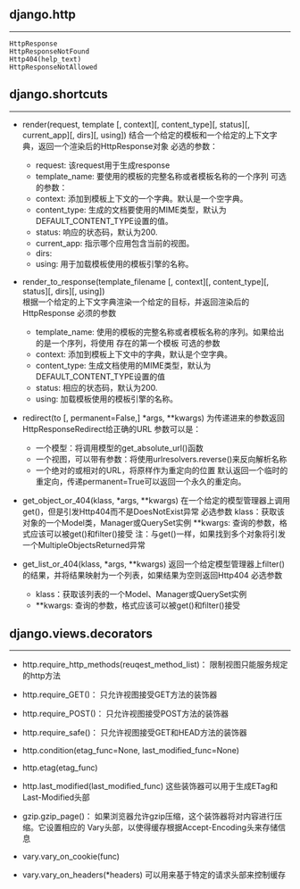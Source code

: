 ## django.http
***
    HttpResponse
    HttpResponseNotFound
    Http404(help_text)
    HttpResponseNotAllowed

## django.shortcuts
***
* render(request, template [, context][, content_type][, status][, current_app][, dirs][, using])
结合一个给定的模板和一个给定的上下文字典，返回一个渲染后的HttpResponse对象
必选的参数：
    * request: 该request用于生成response
    * template_name: 要使用的模板的完整名称或者模板名称的一个序列
可选的参数：
    * context: 添加到模板上下文的一个字典。默认是一个空字典。
    * content_type: 生成的文档要使用的MIME类型，默认为DEFAULT_CONTENT_TYPE设置的值。
    * status: 响应的状态码，默认为200.
    * current_app: 指示哪个应用包含当前的视图。
    * dirs: 
    * using: 用于加载模板使用的模板引擎的名称。


* render_to_response(template_filename [, context][, content_type][, status][, dirs][, using])  
根据一个给定的上下文字典渲染一个给定的目标，并返回渲染后的HttpResponse
必须的参数
    * template_name: 使用的模板的完整名称或者模板名称的序列。如果给出的是一个序列，将使用
存在的第一个模板
可选的参数
    * context: 添加到模板上下文中的字典，默认是个空字典。
    * content_type: 生成文档使用的MIME类型，默认为DEFAULT_CONTENT_TYPE设置的值
    * status: 相应的状态码，默认为200.
    * using: 加载模板使用的模板引擎的名称。


* redirect(to [, permanent=False,] *args, **kwargs)
为传递进来的参数返回HttpResponseRedirect给正确的URL
参数可以是：
    * 一个模型：将调用模型的get_absolute_url()函数
    * 一个视图，可以带有参数：将使用urlresolvers.reverse()来反向解析名称
    * 一个绝对的或相对的URL，将原样作为重定向的位置
默认返回一个临时的重定向，传递permanent=True可以返回一个永久的重定向。

* get_object_or_404(klass, *args, **kwargs)
在一个给定的模型管理器上调用get()，但是引发Http404而不是DoesNotExist异常
必选参数
    klass：获取该对象的一个Model类，Manager或QuerySet实例
    **kwargs: 查询的参数，格式应该可以被get()和filter()接受
注：与get()一样，如果找到多个对象将引发一个MultipleObjectsReturned异常


* get_list_or_404(klass, *args, **kwargs)
返回一个给定模型管理器上filter()的结果，并将结果映射为一个列表，如果结果为空则返回Http404
必选参数
    * klass：获取该列表的一个Model、Manager或QuerySet实例
    * **kwargs: 查询的参数，格式应该可以被get()和filter()接受


## django.views.decorators
***
* http.require_http_methods(reuqest_method_list)： 限制视图只能服务规定的http方法 
* http.require_GET()： 只允许视图接受GET方法的装饰器
* http.require_POST()： 只允许视图接受POST方法的装饰器
* http.require_safe()： 只允许视图接受GET和HEAD方法的装饰器

* http.condition(etag_func=None, last_modified_func=None)
* http.etag(etag_func)
* http.last_modified(last_modified_func)
这些装饰器可以用于生成ETag和Last-Modified头部

* gzip.gzip_page()： 如果浏览器允许gzip压缩，这个装饰器将对内容进行压缩。它设置相应的
Vary头部，以使得缓存根据Accept-Encoding头来存储信息

* vary.vary_on_cookie(func)
* vary.vary_on_headers(*headers)
可以用来基于特定的请求头部来控制缓存











